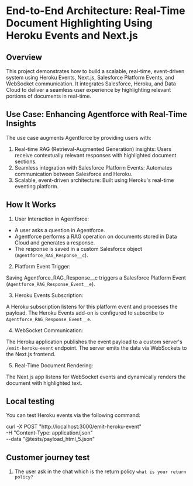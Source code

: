 # End-to-End Architecture: Real-Time Document Highlighting Using Heroku Events and Next.js

## Overview
This project demonstrates how to build a scalable, real-time, event-driven system using Heroku Events, Next.js, Salesforce Platform Events, and WebSocket communication. It integrates Salesforce, Heroku, and Data Cloud to deliver a seamless user experience by highlighting relevant portions of documents in real-time.


## Use Case: Enhancing Agentforce with Real-Time Insights
The use case augments Agentforce by providing users with:

1. Real-time RAG (Retrieval-Augmented Generation) insights: Users receive contextually relevant responses with highlighted document sections.
2. Seamless integration with Salesforce Platform Events: Automates communication between Salesforce and Heroku.
3. Scalable, event-driven architecture: Built using Heroku's real-time eventing platform.


## How It Works

1. User Interaction in Agentforce:

- A user asks a question in Agentforce.
- Agentforce performs a RAG operation on documents stored in Data Cloud and generates a response.
- The response is saved in a custom Salesforce object (`Agentforce_RAG_Response__c`).

2. Platform Event Trigger:

Saving Agentforce_RAG_Response__c triggers a Salesforce Platform Event (`Agentforce_RAG_Response_Event__e`).

3. Heroku Events Subscription:

A Heroku subscription listens for this platform event and processes the payload.
The Heroku Events add-on is configured to subscribe to `Agentforce_RAG_Response_Event__e`.

4. WebSocket Communication:

The Heroku application publishes the event payload to a custom server's `/emit-heroku-event` endpoint.
The server emits the data via WebSockets to the Next.js frontend.

5. Real-Time Document Rendering:

The Next.js app listens for WebSocket events and dynamically renders the document with highlighted text.

## Local testing

You can test Heroku events via the following command:

curl -X POST "http://localhost:3000/emit-heroku-event" \
     -H "Content-Type: application/json" \
     --data "@tests/payload_html_5.json"

## Customer journey test

1. The user ask in the chat which is the return policy `what is your return policy?`
